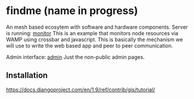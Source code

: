 # findme (name in progress)

An mesh based ecosytem with software and hardware components.
Server is running: [monitor](http://mine.haus:8080) This is an example that monitors node resources via WAMP using crossbar and javascript.  This is basically the mechanism we will use to write the web based app and peer to peer communication.

Admin interface: [admin](http://mine.haus:8080/admin)  Just the non-public admin pages.

## Installation

https://docs.djangoproject.com/en/1.9/ref/contrib/gis/tutorial/

